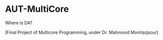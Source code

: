 # AUT-MultiCore
Where is DA?

[Final Project of Multicore Programming, under Dr. Mahmood Momtazpour]
